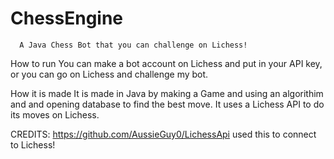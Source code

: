 # ChessEngine
      A Java Chess Bot that you can challenge on Lichess!

How to run
  You can make a bot account on Lichess and put in your API key, or you can go on Lichess and challenge my bot.
  
How it is made
    It is made in Java by making a Game and using an algorithim and and opening database to find the best move. It uses a Lichess API to do its moves on Lichess.
    
CREDITS: https://github.com/AussieGuy0/LichessApi used this to connect to Lichess!
